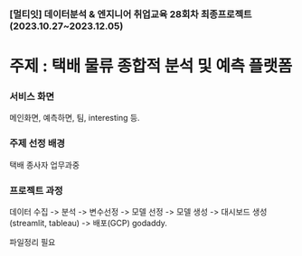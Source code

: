 ### [멀티잇] 데이터분석 & 엔지니어 취업교육 28회차 최종프로젝트 (2023.10.27~2023.12.05)

# 주제 : 택배 물류 종합적 분석 및 예측 플랫폼

### 서비스 화면
메인화면, 예측하면, 팀, interesting 등.

### 주제 선정 배경
택배 종사자 업무과중

### 프로젝트 과정
데이터 수집 -> 분석 -> 변수선정 -> 모델 선정 -> 모델 생성 -> 대시보드 생성 (streamlit, tableau) -> 배포(GCP) godaddy.

파일정리 필요


